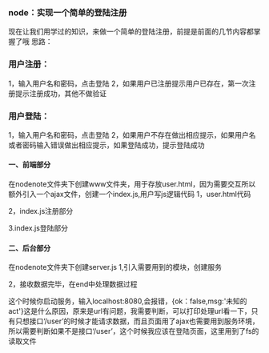 ### node：实现一个简单的登陆注册



 

现在让我们用学过的知识，来做一个简单的登陆注册，前提是前面的几节内容都掌握了哦
思路：

### 用户注册：

1，输入用户名和密码，点击登陆
2，如果用户已注册提示用户已存在，第一次注册提示注册成功，其他不做验证

### 用户登陆：

1，输入用户名和密码，点击登陆
2，如果用户不存在做出相应提示，如果用户名或者密码输入错误做出相应提示，如果登陆成功，提示登陆成功

#### 一、前端部分

在nodenote文件夹下创建www文件夹，用于存放user.html，因为需要交互所以额外引入一个ajax文件，创建一个index.js,用户写js逻辑代码
1，user.html代码



2，index.js注册部分



3.index.js登陆部分





#### 二、后台部分

在nodenote文件夹下创建server.js
1,引入需要用到的模块，创建服务





2，接收数据完毕，在end中处理数据过程



这个时候你启动服务，输入localhost:8080,会报错，{ok：false,msg:'未知的act'}这是什么原因，原来是url有问题，我需要判断，可以打印处理url看一下，只有只想接口‘/user’的时候才能请求数据，而且页面用了ajax也需要用到服务环境，所以需要判断如果不是接口‘/user’，这个时候我应该在登陆页面，这里用到了fs的读取文件







